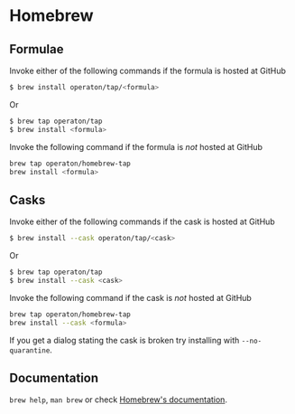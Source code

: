 # Homebrew

## Formulae
Invoke either of the following commands if the formula is hosted at GitHub

```sh
$ brew install operaton/tap/<formula>
```

Or

```sh
$ brew tap operaton/tap
$ brew install <formula>
```

Invoke the following command if the formula is *not* hosted at GitHub

```sh
brew tap operaton/homebrew-tap 
brew install <formula>
```

## Casks
Invoke either of the following commands if the cask is hosted at GitHub

```sh
$ brew install --cask operaton/tap/<cask>
```

Or

```sh
$ brew tap operaton/tap
$ brew install --cask <cask>
```

Invoke the following command if the cask is *not* hosted at GitHub

```sh
brew tap operaton/homebrew-tap 
brew install --cask <formula>
```

If you get a dialog stating the cask is broken try installing with `--no-quarantine`.

## Documentation
`brew help`, `man brew` or check [Homebrew's documentation](https://docs.brew.sh).
